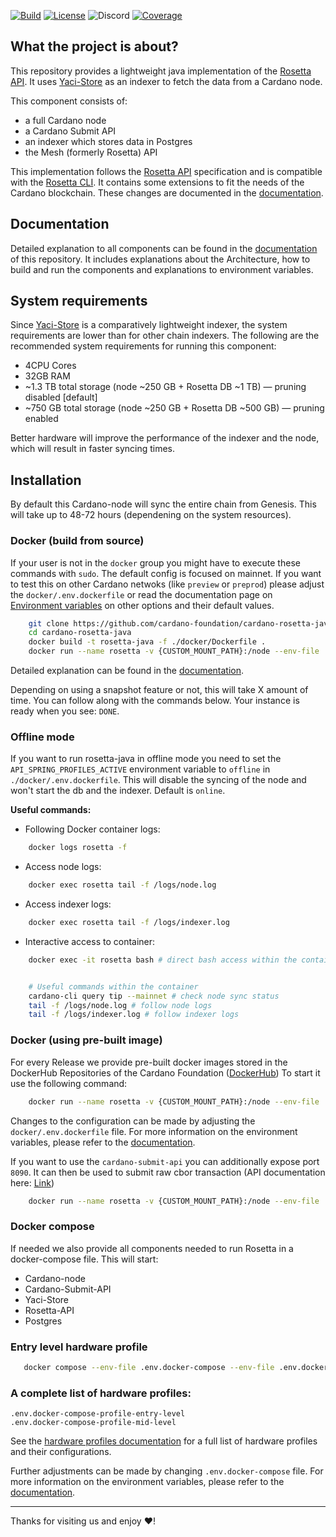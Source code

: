[![Build](https://github.com/cardano-foundation/cardano-rosetta-java/actions/workflows/feature-mvn-build.yaml/badge.svg)](https://github.com/cardano-foundation/cardano-rosetta-java/actions/workflows/feature-mvn-build.yaml)
[![License](https://img.shields.io:/github/license/cardano-foundation/cardano-rosetta-java?label=license)](https://github.com/cardano-foundation/cardano-rosetta-java/blob/master/LICENSE)
![Discord](https://img.shields.io/discord/1022471509173882950)
[![Coverage](https://sonarcloud.io/api/project_badges/measure?project=cardano-foundation_cardano-rosetta-java&metric=coverage)](https://sonarcloud.io/summary/overall?id=cardano-foundation_cardano-rosetta-java)

## What the project is about?

This repository provides a lightweight java implementation of the [Rosetta API](https://github.com/coinbase/mesh-specifications). It uses [Yaci-Store](https://github.com/bloxbean/yaci-store) as an indexer
to fetch the data from a Cardano node.

This component consists of:

- a full Cardano node
- a Cardano Submit API
- an indexer which stores data in Postgres
- the Mesh (formerly Rosetta) API

This implementation follows the [Rosetta API](https://docs.cdp.coinbase.com/mesh/docs/api-reference/) specification and is compatible with the [Rosetta CLI](https://docs.cdp.coinbase.com/mesh/docs/mesh-cli/).
It contains some extensions to fit the needs of the Cardano blockchain. These changes are documented in the [documentation](https://cardano-foundation.github.io/cardano-rosetta-java/docs/core-concepts/cardano-addons).

## Documentation

Detailed explanation to all components can be found in the [documentation](https://cardano-foundation.github.io/cardano-rosetta-java/docs/intro) of this repository.
It includes explanations about the Architecture, how to build and run the components and explanations to environment variables.

## System requirements

Since [Yaci-Store](https://github.com/bloxbean/yaci-store) is a comparatively lightweight indexer, the system requirements are lower than for other chain indexers. The following are the recommended system requirements for running this component:

- 4CPU Cores
- 32GB RAM
- ~1.3 TB total storage (node ~250 GB + Rosetta DB ~1 TB) — pruning disabled [default]
- ~750 GB total storage (node ~250 GB + Rosetta DB ~500 GB) — pruning enabled

Better hardware will improve the performance of the indexer and the node, which will result in faster syncing times.

## Installation

By default this Cardano-node will sync the entire chain from Genesis.
This will take up to 48-72 hours (dependening on the system resources).

### Docker (build from source)

If your user is not in the `docker` group you might have to execute these commands with `sudo`.
The default config is focused on mainnet. If you want to test this on other Cardano netwoks (like `preview` or `preprod`) please adjust the `docker/.env.dockerfile` or read the documentation page on [Environment variables](https://cardano-foundation.github.io/cardano-rosetta-java/docs/install-and-deploy/env-vars) on other options and their default values.

```bash
    git clone https://github.com/cardano-foundation/cardano-rosetta-java
    cd cardano-rosetta-java
    docker build -t rosetta-java -f ./docker/Dockerfile .
    docker run --name rosetta -v {CUSTOM_MOUNT_PATH}:/node --env-file ./docker/.env.dockerfile --env-file ./docker/.env.docker-profile-mid-level -p 8082:8082 --shm-size=4g -d rosetta-java
```

Detailed explanation can be found in the [documentation](https://cardano-foundation.github.io/cardano-rosetta-java/docs/install-and-deploy/docker).

Depending on using a snapshot feature or not, this will take X amount of time. You can follow along with the commands below. Your instance is ready when you see: `DONE`.

### Offline mode

If you want to run rosetta-java in offline mode you need to set the `API_SPRING_PROFILES_ACTIVE` environment variable to `offline` in `./docker/.env.dockerfile`.
This will disable the syncing of the node and won't start the db and the indexer.
Default is `online`.

**Useful commands:**

- Following Docker container logs:

```bash
    docker logs rosetta -f
```

- Access node logs:

```bash
    docker exec rosetta tail -f /logs/node.log
```

- Access indexer logs:

```bash
    docker exec rosetta tail -f /logs/indexer.log
```

- Interactive access to container:

```bash
    docker exec -it rosetta bash # direct bash access within the container


    # Useful commands within the container
    cardano-cli query tip --mainnet # check node sync status
    tail -f /logs/node.log # follow node logs
    tail -f /logs/indexer.log # follow indexer logs
```

### Docker (using pre-built image)

For every Release we provide pre-built docker images stored in the DockerHub Repositories of the Cardano Foundation ([DockerHub](https://hub.docker.com/orgs/cardanofoundation/repositories))
To start it use the following command:

```bash
    docker run --name rosetta -v {CUSTOM_MOUNT_PATH}:/node --env-file ./docker/.env.dockerfile --env-file ./docker/.env.docker-profile-mid-level -p 8082:8082 --shm-size=4g -d cardanofoundation/cardano-rosetta-java:1.2.9
```

Changes to the configuration can be made by adjusting the `docker/.env.dockerfile` file. For more information on the environment variables, please refer to the [documentation](https://cardano-foundation.github.io/cardano-rosetta-java/docs/install-and-deploy/env-vars).

If you want to use the `cardano-submit-api` you can additionally expose port `8090`. It can then be used to submit raw cbor transaction (API documentation here: [Link](https://input-output-hk.github.io/cardano-rest/submit-api/))

```bash
    docker run --name rosetta -v {CUSTOM_MOUNT_PATH}:/node --env-file ./docker/.env.dockerfile --env-file ./docker/.env.docker-profile-mid-level -p 8090:8090 -p 8082:8082 --shm-size=4g -d cardanofoundation/cardano-rosetta-java:1.2.9
```

### Docker compose

If needed we also provide all components needed to run Rosetta in a docker-compose file.
This will start:

- Cardano-node
- Cardano-Submit-API
- Yaci-Store
- Rosetta-API
- Postgres

### Entry level hardware profile

```bash
   docker compose --env-file .env.docker-compose --env-file .env.docker-compose-profile-mid-level -f docker-compose.yaml up -d
```

### A complete list of hardware profiles:

```
.env.docker-compose-profile-entry-level
.env.docker-compose-profile-mid-level
```

See the [hardware profiles documentation](https://cardano-foundation.github.io/cardano-rosetta-java/docs/install-and-deploy/hardware-profiles) for a full list of hardware profiles and their configurations.

Further adjustments can be made by changing `.env.docker-compose` file. For more information on the environment variables, please refer to the [documentation](https://cardano-foundation.github.io/cardano-rosetta-java/docs/install-and-deploy/env-vars).

---

Thanks for visiting us and enjoy :heart:!

